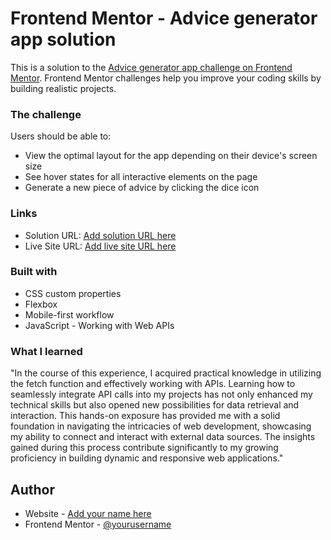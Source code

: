 # Frontend Mentor - Advice generator app solution

This is a solution to the [Advice generator app challenge on Frontend Mentor](https://www.frontendmentor.io/challenges/advice-generator-app-QdUG-13db). Frontend Mentor challenges help you improve your coding skills by building realistic projects.

### The challenge

Users should be able to:

- View the optimal layout for the app depending on their device's screen size
- See hover states for all interactive elements on the page
- Generate a new piece of advice by clicking the dice icon

### Links

- Solution URL: [Add solution URL here](https://your-solution-url.com)
- Live Site URL: [Add live site URL here](https://your-live-site-url.com)

### Built with

- CSS custom properties
- Flexbox
- Mobile-first workflow
- JavaScript - Working with Web APIs 

### What I learned

"In the course of this experience, I acquired practical knowledge in utilizing the fetch function and effectively working with APIs. Learning how to seamlessly integrate API calls into my projects has not only enhanced my technical skills but also opened new possibilities for data retrieval and interaction. This hands-on exposure has provided me with a solid foundation in navigating the intricacies of web development, showcasing my ability to connect and interact with external data sources. The insights gained during this process contribute significantly to my growing proficiency in building dynamic and responsive web applications."

## Author

- Website - [Add your name here](https://tuncayalp.42web.io)
- Frontend Mentor - [@yourusername](https://www.frontendmentor.io/profile/Tncy57)

